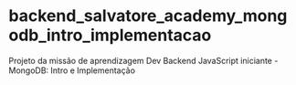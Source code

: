 # backend_salvatore_academy_mongodb_intro_implementacao
Projeto da missão de aprendizagem Dev Backend JavaScript iniciante - MongoDB: Intro e Implementação
